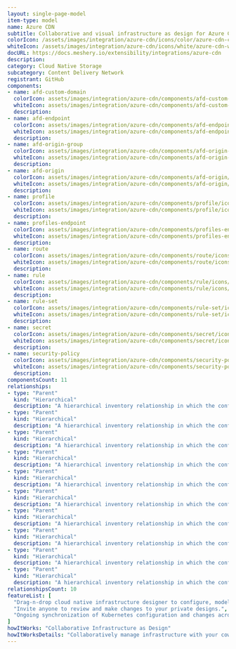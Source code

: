```yaml
---
layout: single-page-model
item-type: model
name: Azure CDN
subtitle: Collaborative and visual infrastructure as design for Azure CDN
colorIcon: /assets/images/integration/azure-cdn/icons/color/azure-cdn-color.svg
whiteIcon: /assets/images/integration/azure-cdn/icons/white/azure-cdn-white.svg
docURL: https://docs.meshery.io/extensibility/integrations/azure-cdn
description: 
category: Cloud Native Storage
subcategory: Content Delivery Network
registrant: GitHub
components: 
- name: afd-custom-domain
  colorIcon: assets/images/integration/azure-cdn/components/afd-custom-domain/icons/color/afd-custom-domain-color.svg
  whiteIcon: assets/images/integration/azure-cdn/components/afd-custom-domain/icons/white/afd-custom-domain-white.svg
  description: 
- name: afd-endpoint
  colorIcon: assets/images/integration/azure-cdn/components/afd-endpoint/icons/color/afd-endpoint-color.svg
  whiteIcon: assets/images/integration/azure-cdn/components/afd-endpoint/icons/white/afd-endpoint-white.svg
  description: 
- name: afd-origin-group
  colorIcon: assets/images/integration/azure-cdn/components/afd-origin-group/icons/color/afd-origin-group-color.svg
  whiteIcon: assets/images/integration/azure-cdn/components/afd-origin-group/icons/white/afd-origin-group-white.svg
  description: 
- name: afd-origin
  colorIcon: assets/images/integration/azure-cdn/components/afd-origin/icons/color/afd-origin-color.svg
  whiteIcon: assets/images/integration/azure-cdn/components/afd-origin/icons/white/afd-origin-white.svg
  description: 
- name: profile
  colorIcon: assets/images/integration/azure-cdn/components/profile/icons/color/profile-color.svg
  whiteIcon: assets/images/integration/azure-cdn/components/profile/icons/white/profile-white.svg
  description: 
- name: profiles-endpoint
  colorIcon: assets/images/integration/azure-cdn/components/profiles-endpoint/icons/color/profiles-endpoint-color.svg
  whiteIcon: assets/images/integration/azure-cdn/components/profiles-endpoint/icons/white/profiles-endpoint-white.svg
  description: 
- name: route
  colorIcon: assets/images/integration/azure-cdn/components/route/icons/color/route-color.svg
  whiteIcon: assets/images/integration/azure-cdn/components/route/icons/white/route-white.svg
  description: 
- name: rule
  colorIcon: assets/images/integration/azure-cdn/components/rule/icons/color/rule-color.svg
  whiteIcon: assets/images/integration/azure-cdn/components/rule/icons/white/rule-white.svg
  description: 
- name: rule-set
  colorIcon: assets/images/integration/azure-cdn/components/rule-set/icons/color/rule-set-color.svg
  whiteIcon: assets/images/integration/azure-cdn/components/rule-set/icons/white/rule-set-white.svg
  description: 
- name: secret
  colorIcon: assets/images/integration/azure-cdn/components/secret/icons/color/secret-color.svg
  whiteIcon: assets/images/integration/azure-cdn/components/secret/icons/white/secret-white.svg
  description: 
- name: security-policy
  colorIcon: assets/images/integration/azure-cdn/components/security-policy/icons/color/security-policy-color.svg
  whiteIcon: assets/images/integration/azure-cdn/components/security-policy/icons/white/security-policy-white.svg
  description: 
componentsCount: 11
relationships: 
- type: "Parent"
  kind: "Hierarchical"
  description: "A hierarchical inventory relationship in which the configuration of Reule Set CDN(parent component) is patched with the configuration of Rule(child component). "
- type: "Parent"
  kind: "Hierarchical"
  description: "A hierarchical inventory relationship in which the configuration of AfdEndpoint CDN(parent component) is patched with the configuration of Route(child component). "
- type: "Parent"
  kind: "Hierarchical"
  description: "A hierarchical inventory relationship in which the configuration of AfdOriginGroup CDN(parent component) is patched with the configuration of AfdOrigin(child component). "
- type: "Parent"
  kind: "Hierarchical"
  description: "A hierarchical inventory relationship in which the configuration of CDN Profile(parent component) is patched with the configuration of AfdCustomDomain(child component). "
- type: "Parent"
  kind: "Hierarchical"
  description: "A hierarchical inventory relationship in which the configuration of CDN Profile(parent component) is patched with the configuration of AfdEndpoint(child component). "
- type: "Parent"
  kind: "Hierarchical"
  description: "A hierarchical inventory relationship in which the configuration of CDN Profile(parent component) is patched with the configuration of AfdOriginGroup(child component). "
- type: "Parent"
  kind: "Hierarchical"
  description: "A hierarchical inventory relationship in which the configuration of CDN Profile(parent component) is patched with the configuration of ProfilesEndpoint(child component). "
- type: "Parent"
  kind: "Hierarchical"
  description: "A hierarchical inventory relationship in which the configuration of CDN Profile(parent component) is patched with the configuration of RuleSet(child component). "
- type: "Parent"
  kind: "Hierarchical"
  description: "A hierarchical inventory relationship in which the configuration of CDN Profile(parent component) is patched with the configuration of Secret(child component). "
- type: "Parent"
  kind: "Hierarchical"
  description: "A hierarchical inventory relationship in which the configuration of CDN Profile(parent component) is patched with the configuration of SecurityPolicy(child component). "
relationshipsCount: 10
featureList: [
  "Drag-n-drop cloud native infrastructure designer to configure, model, and deploy your workloads.",
  "Invite anyone to review and make changes to your private designs.",
  "Ongoing synchronization of Kubernetes configuration and changes across any number of clusters."
]
howItWorks: "Collaborative Infrastructure as Design"
howItWorksDetails: "Collaboratively manage infrastructure with your coworkers synchronously sharing the same designs."
---
```

